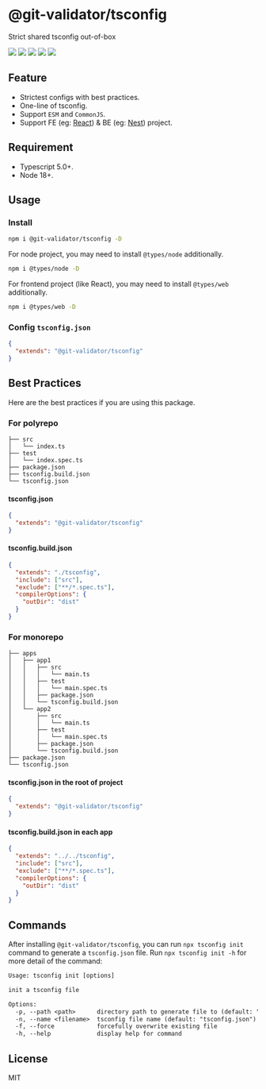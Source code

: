 # @git-validator/tsconfig

Strict shared tsconfig out-of-box

[![](https://img.shields.io/npm/l/@git-validator/tsconfig.svg)](https://github.com/zanminkian/git-validator/blob/main/LICENSE)
[![](https://img.shields.io/npm/v/@git-validator/tsconfig.svg)](https://www.npmjs.com/package/@git-validator/tsconfig)
[![](https://img.shields.io/npm/dm/@git-validator/tsconfig.svg)](https://www.npmjs.com/package/@git-validator/tsconfig)
[![](https://img.shields.io/librariesio/release/npm/@git-validator/tsconfig)](https://www.npmjs.com/package/@git-validator/tsconfig)
[![](https://packagephobia.com/badge?p=@git-validator/tsconfig)](https://packagephobia.com/result?p=@git-validator/tsconfig)

## Feature

- Strictest configs with best practices.
- One-line of tsconfig.
- Support `ESM` and `CommonJS`.
- Support FE (eg: [React](https://github.com/facebook/react)) & BE (eg: [Nest](https://github.com/nestjs/nest)) project.

## Requirement

- Typescript 5.0+.
- Node 18+.

## Usage

### Install

```sh
npm i @git-validator/tsconfig -D
```

For node project, you may need to install `@types/node` additionally.

```sh
npm i @types/node -D
```

For frontend project (like React), you may need to install `@types/web` additionally.

```sh
npm i @types/web -D
```

### Config `tsconfig.json`

```json
{
  "extends": "@git-validator/tsconfig"
}
```

## Best Practices

Here are the best practices if you are using this package.

### For polyrepo

```
├── src
│   └── index.ts
├── test
│   └── index.spec.ts
├── package.json
├── tsconfig.build.json
└── tsconfig.json
```

#### tsconfig.json

```json
{
  "extends": "@git-validator/tsconfig"
}
```

#### tsconfig.build.json

```json
{
  "extends": "./tsconfig",
  "include": ["src"],
  "exclude": ["**/*.spec.ts"],
  "compilerOptions": {
    "outDir": "dist"
  }
}
```

### For monorepo

```
├── apps
│   ├── app1
│   │   ├── src
│   │   │   └── main.ts
│   │   ├── test
│   │   │   └── main.spec.ts
│   │   ├── package.json
│   │   └── tsconfig.build.json
│   └── app2
│       ├── src
│       │   └── main.ts
│       ├── test
│       │   └── main.spec.ts
│       ├── package.json
│       └── tsconfig.build.json
├── package.json
└── tsconfig.json
```

#### tsconfig.json in the root of project

```json
{
  "extends": "@git-validator/tsconfig"
}
```

#### tsconfig.build.json in each app

```json
{
  "extends": "../../tsconfig",
  "include": ["src"],
  "exclude": ["**/*.spec.ts"],
  "compilerOptions": {
    "outDir": "dist"
  }
}
```

## Commands

After installing `@git-validator/tsconfig`, you can run `npx tsconfig init` command to generate a `tsconfig.json` file. Run `npx tsconfig init -h` for more detail of the command:

```txt
Usage: tsconfig init [options]

init a tsconfig file

Options:
  -p, --path <path>      directory path to generate file to (default: ".")
  -n, --name <filename>  tsconfig file name (default: "tsconfig.json")
  -f, --force            forcefully overwrite existing file
  -h, --help             display help for command
```

## License

MIT
